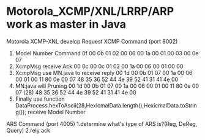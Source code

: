 # Motorola_XCMP/XNL/LRRP/ARP work as master in Java
Motorola XCMP-XNL develop
Request XCMP Command (port 8002)
  1.	Model Number Command
      0f 00 0b 01 02 00 06 00 1a 00 01 00 03 00 0e 07
  2.	XcmpMsg receive Ack
      00 0c 00 0c 01 02 00 1a 00 06 00 01 00 00
  3.	XcmpMsg use MN.java to receive reply
      00 1d 00 0b 01 07 00 1a 00 06 00 01 00 11 80 0e 00 07 48 35 36 52 44 4e 39 52 41 31 41 4e 00
  4.	MN.java will Pruning 00 1d 00 0b
      01 07 00 1a 00 06 00 01 00 11 80 0e 00 07 (28) 48 35 36 52 44 4e 39 52 41 31 41 4e 00
  5.	Finally use function DataProcess.hexToAscii(28,HexicmalData.length(),HexicmalData.toString());
      receive Model Number 
      
ARS Command (port 4005)
  1.determine what's type of ARS is?(Reg, DeReg, Query)
  2.rely ack
  
